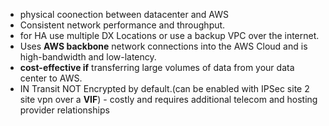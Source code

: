 - physical coonection between datacenter and AWS
- Consistent network performance and throughput.
- for HA use multiple DX Locations or use a backup VPC over the internet.
-  Uses **AWS backbone** network connections into the AWS Cloud and is high-bandwidth and low-latency.
- **cost-effective if** transferring large volumes of data from your data center to AWS.
- IN Transit NOT Encrypted by default.(can be enabled with IPSec site 2 site vpn over a **VIF**)
- costly and requires additional telecom and hosting provider relationships 